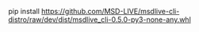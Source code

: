 pip install https://github.com/MSD-LIVE/msdlive-cli-distro/raw/dev/dist/msdlive_cli-0.5.0-py3-none-any.whl
